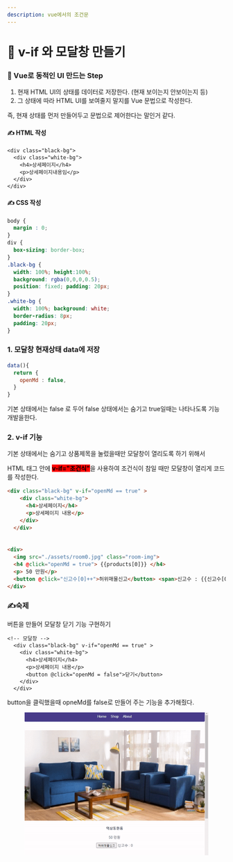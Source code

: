 ```yaml
---
description: vue에서의 조건문
---
```


# 🤔 v-if 와 모달창 만들기



### 🙂 Vue로 동적인 UI 만드는 Step

1. 현재 HTML UI의 상태를 데이터로 저장한다. (현재 보이는지 안보이는지 등)
2. 그 상태에 따라 HTML UI를 보여줄지 말지를 Vue 문법으로 작성한다.

즉, 현재 상태를 먼저 만들어두고 문법으로 제어한다는 말인거 같다.





#### ✍️ HTML 작성

```markup
<div class="black-bg">
  <div class="white-bg">
    <h4>상세페이지</h4>
    <p>상세페이지내용임</p>
  </div>
</div>
```



#### ✍️ CSS 작성

```css
body {
  margin : 0;
}
div {
  box-sizing: border-box;
}
.black-bg {
  width: 100%; height:100%;
  background: rgba(0,0,0,0.5);
  position: fixed; padding: 20px;
}
.white-bg {
  width: 100%; background: white;
  border-radius: 8px;
  padding: 20px;
} 
```





### 1. 모달창 현재상태 data에 저장

```javascript
data(){
  return {
    openMd : false,
  }
}
```

기본 상태에서는 false 로 두어 false 상태에서는 숨기고 true일때는 나타나도록 기능 개발을한다.





### 2.  v-if 기능

기본 상태에서는 숨기고 상품제목을 눌렀을때만 모달창이 열리도록  하기 위해서

HTML 태그 안에 <mark style="background-color:red;">**v-if="조건식"**</mark>을 사용하여 조건식이 참일 때만 모달창이 열리게 코드를 작성한다.

```html
<div class="black-bg" v-if="openMd == true" >
    <div class="white-bg">
      <h4>상세페이지</h4>
      <p>상세페이지 내용</p>
    </div>
  </div>
  

<div>
  <img src="./assets/room0.jpg" class="room-img">
  <h4 @click="openMd = true"> {{products[0]}} </h4>
  <p> 50 만원</p>
  <button @click="신고수[0]++">허위매물신고</button> <span>신고수 : {{신고수[0]}} </span>
</div>
```





### ✍️숙제

버튼을 만들어 모달창 닫기 기능 구현하기

```markup
<!-- 모달창 -->
  <div class="black-bg" v-if="openMd == true" >
    <div class="white-bg">
      <h4>상세페이지</h4>
      <p>상세페이지 내용</p>
      <button @click="openMd = false">닫기</button>
    </div>
  </div>
```

button을 클릭했을때 opneMd를  false로 만들어 주는 기능을 추가해줬다.



<div align="left">

<figure><img src=".gitbook/assets/ezgif.com-crop.gif" alt=""><figcaption></figcaption></figure>

</div>
